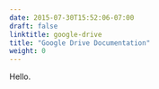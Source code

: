 ```yaml
---
date: 2015-07-30T15:52:06-07:00
draft: false
linktitle: google-drive
title: "Google Drive Documentation"
weight: 0
---
```


Hello.
